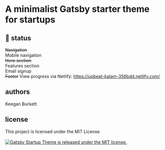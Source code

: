 # A minimalist Gatsby starter theme for startups

## 🚧 status
~~Navigation~~ <br />
Mobile navigation <br />
~~Hero section~~ <br />
Features section <br />
Email signup <br />
~~Footer~~
View progress via Netlify: https://upbeat-kalam-356bdd.netlify.com/
  
## authors
Keegan Burkett

## license
This project is licensed under the MIT License <br /> <br />
<a href="https://github.com/keegn/gatsby-startup-theme/blob/master/LICENSE">
    <img src="https://img.shields.io/badge/license-MIT-blue.svg" alt="Gatsby Startup Theme is released under the MIT license." />
</a>



